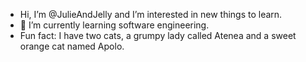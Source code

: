 - Hi, I’m @JulieAndJelly and I’m interested in new things to learn.
- 🌱 I’m currently learning software engineering.
- Fun fact: I have two cats, a grumpy lady called Atenea and a sweet orange cat named Apolo.

